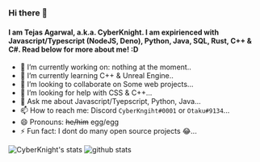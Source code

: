 ### Hi there 👋
#### I am Tejas Agarwal, a.k.a. CyberKnight. I am expirienced with Javascript/Typescript (NodeJS, Deno), Python, Java, SQL, Rust, C++ & C#. Read below for more about me! :D

- 🔭 I’m currently working on: nothing at the moment.. 
- 🌱 I’m currently learning C++ & Unreal Engine..
- 👯 I’m looking to collaborate on Some web projects...
- 🤔 I’m looking for help with CSS & C++...
- 💬 Ask me about Javascript/Tyepscript, Python, Java...
- 📫 How to reach me: Discord `CyberKngiht#0001` or `Otaku#9134`...
- 😄 Pronouns: ~~he/him~~ egg/egg
- ⚡ Fun fact: I dont do many open source projects 😂...

![CyberKnight's stats](https://github-readme-stats.vercel.app/api?username=CyberKnight007&show_icons=true&theme=radical)
![github stats](https://github-readme-stats.vercel.app/api/top-langs?username=CyberKnight007&count_private=true&show_icons=true&theme=radical)
